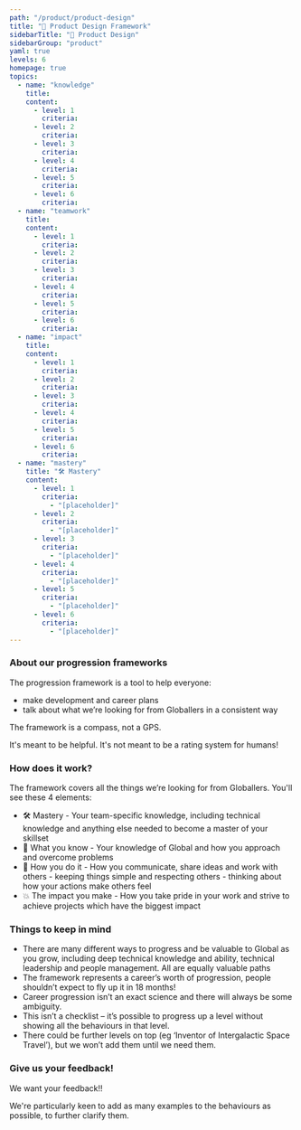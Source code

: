 ```yaml
---
path: "/product/product-design"
title: "🎯 Product Design Framework"
sidebarTitle: "🎯 Product Design"
sidebarGroup: "product"
yaml: true
levels: 6
homepage: true
topics:
  - name: "knowledge"
    title:
    content:
      - level: 1
        criteria:
      - level: 2
        criteria:
      - level: 3
        criteria:
      - level: 4
        criteria:
      - level: 5
        criteria:
      - level: 6
        criteria:
  - name: "teamwork"
    title:
    content:
      - level: 1
        criteria:
      - level: 2
        criteria:
      - level: 3
        criteria:
      - level: 4
        criteria:
      - level: 5
        criteria:
      - level: 6
        criteria:
  - name: "impact"
    title:
    content:
      - level: 1
        criteria:
      - level: 2
        criteria:
      - level: 3
        criteria:
      - level: 4
        criteria:
      - level: 5
        criteria:
      - level: 6
        criteria:
  - name: "mastery"
    title: "🛠️ Mastery"
    content:
      - level: 1
        criteria:
          - "[placeholder]"
      - level: 2
        criteria:
          - "[placeholder]"
      - level: 3
        criteria:
          - "[placeholder]"
      - level: 4
        criteria:
          - "[placeholder]"
      - level: 5
        criteria:
          - "[placeholder]"
      - level: 6
        criteria:
          - "[placeholder]"
---
```

### About our progression frameworks
The progression framework is a tool to help everyone:
- make development and career plans
- talk about what we’re looking for from Globallers in a consistent way

The framework is a compass, not a GPS.

It's meant to be helpful. It's not meant to be a rating system for humans!

### How does it work?
The framework covers all the things we’re looking for from Globallers. You'll see these 4 elements:
- 🛠 Mastery - Your team-specific knowledge, including technical knowledge and anything else needed to become a master of your skillset
- 🧠 What you know - Your knowledge of Global and how you approach and overcome problems
- 🤝 How you do it - How you communicate, share ideas and work with others - keeping things simple and respecting others - thinking about how your actions make others feel
- 💥 The impact you make - How you take pride in your work and strive to achieve projects which have the biggest impact


### Things to keep in mind
- There are many different ways to progress and be valuable to Global as you grow, including deep technical knowledge and ability, technical leadership and people management. All are equally valuable paths
- The framework represents a career’s worth of progression, people shouldn’t expect to fly up it in 18 months!
- Career progression isn’t an exact science and there will always be some ambiguity.
- This isn’t a checklist – it’s possible to progress up a level without showing all the behaviours in that level.
- There could be further levels on top (eg ‘Inventor of Intergalactic Space Travel’), but we won’t add them until we need them.

### Give us your feedback!
We want your feedback!!

We're particularly keen to add as many examples to the behaviours as possible, to further clarify them.
